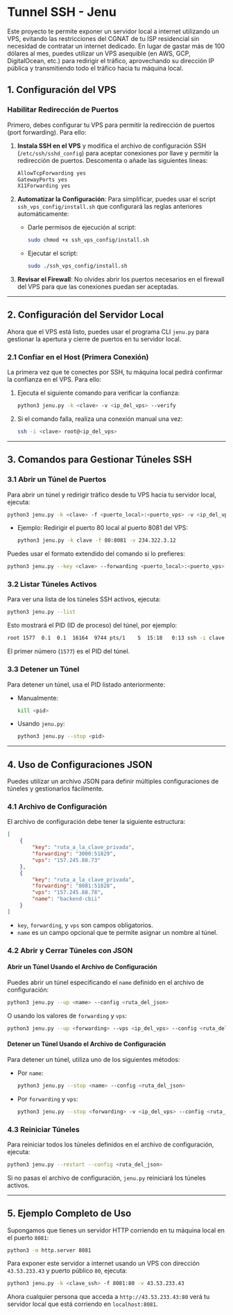 # Tunnel SSH - Jenu

Este proyecto te permite exponer un servidor local a internet utilizando un VPS, evitando las restricciones del CGNAT de tu ISP residencial sin necesidad de contratar un internet dedicado. En lugar de gastar más de 100 dólares al mes, puedes utilizar un VPS asequible (en AWS, GCP, DigitalOcean, etc.) para redirigir el tráfico, aprovechando su dirección IP pública y transmitiendo todo el tráfico hacia tu máquina local.

## 1. Configuración del VPS

### Habilitar Redirección de Puertos

Primero, debes configurar tu VPS para permitir la redirección de puertos (port forwarding). Para ello:

1. **Instala SSH en el VPS** y modifica el archivo de configuración SSH (`/etc/ssh/sshd_config`) para aceptar conexiones por llave y permitir la redirección de puertos. Descomenta o añade las siguientes líneas:

    ```sh
    AllowTcpForwarding yes
    GatewayPorts yes
    X11Forwarding yes
    ```

2. **Automatizar la Configuración**:
    Para simplificar, puedes usar el script `ssh_vps_config/install.sh` que configurará las reglas anteriores automáticamente:

    - Darle permisos de ejecución al script:
        ```sh
        sudo chmod +x ssh_vps_config/install.sh
        ```
    - Ejecutar el script:
        ```sh
        sudo ./ssh_vps_config/install.sh
        ```

3. **Revisar el Firewall**: No olvides abrir los puertos necesarios en el firewall del VPS para que las conexiones puedan ser aceptadas.

---

## 2. Configuración del Servidor Local

Ahora que el VPS está listo, puedes usar el programa CLI `jenu.py` para gestionar la apertura y cierre de puertos en tu servidor local.

### 2.1 Confiar en el Host (Primera Conexión)

La primera vez que te conectes por SSH, tu máquina local pedirá confirmar la confianza en el VPS. Para ello:

1. Ejecuta el siguiente comando para verificar la confianza:
    ```sh
    python3 jenu.py -k <clave> -v <ip_del_vps> --verify
    ```

2. Si el comando falla, realiza una conexión manual una vez:
    ```sh
    ssh -i <clave> root@<ip_del_vps>
    ```

---

## 3. Comandos para Gestionar Túneles SSH

### 3.1 Abrir un Túnel de Puertos

Para abrir un túnel y redirigir tráfico desde tu VPS hacia tu servidor local, ejecuta:

```sh
python3 jenu.py -k <clave> -f <puerto_local>:<puerto_vps> -v <ip_del_vps>
```

- Ejemplo: Redirigir el puerto 80 local al puerto 8081 del VPS:
    ```sh
    python3 jenu.py -k clave -f 80:8081 -v 234.322.3.12
    ```

Puedes usar el formato extendido del comando si lo prefieres:
```sh
python3 jenu.py --key <clave> --forwarding <puerto_local>:<puerto_vps> --vps <ip_del_vps>
```

### 3.2 Listar Túneles Activos

Para ver una lista de los túneles SSH activos, ejecuta:

```sh
python3 jenu.py --list
```

Esto mostrará el PID (ID de proceso) del túnel, por ejemplo:
```sh
root 1577  0.1  0.1  16164  9744 pts/1    S  15:18   0:13 ssh -i clave -N -R 222:localhost:22 root@34.16.227.83
```
El primer número (`1577`) es el PID del túnel.

### 3.3 Detener un Túnel

Para detener un túnel, usa el PID listado anteriormente:

- Manualmente:
    ```sh
    kill <pid>
    ```
- Usando `jenu.py`:
    ```sh
    python3 jenu.py --stop <pid>
    ```

---

## 4. Uso de Configuraciones JSON

Puedes utilizar un archivo JSON para definir múltiples configuraciones de túneles y gestionarlos fácilmente.

### 4.1 Archivo de Configuración

El archivo de configuración debe tener la siguiente estructura:

```json
[
    {
        "key": "ruta_a_la_clave_privada",
        "forwarding": "3000:51829",
        "vps": "157.245.88.73"
    },
    {
        "key": "ruta_a_la_clave_privada",
        "forwarding": "8081:51828",
        "vps": "157.245.88.78",
        "name": "backend-cbii"
    }
]
```

- `key`, `forwarding`, y `vps` son campos obligatorios.
- `name` es un campo opcional que te permite asignar un nombre al túnel.

### 4.2 Abrir y Cerrar Túneles con JSON

#### Abrir un Túnel Usando el Archivo de Configuración

Puedes abrir un túnel especificando el `name` definido en el archivo de configuración:

```sh
python3 jenu.py --up <name> --config <ruta_del_json>
```

O usando los valores de `forwarding` y `vps`:

```sh
python3 jenu.py --up <forwarding> --vps <ip_del_vps> --config <ruta_del_json>
```

#### Detener un Túnel Usando el Archivo de Configuración

Para detener un túnel, utiliza uno de los siguientes métodos:

- Por `name`:
    ```sh
    python3 jenu.py --stop <name> --config <ruta_del_json>
    ```
- Por `forwarding` y `vps`:
    ```sh
    python3 jenu.py --stop <forwarding> -v <ip_del_vps> --config <ruta_del_json>
    ```

### 4.3 Reiniciar Túneles

Para reiniciar todos los túneles definidos en el archivo de configuración, ejecuta:

```sh
python3 jenu.py --restart --config <ruta_del_json>
```

Si no pasas el archivo de configuración, `jenu.py` reiniciará los túneles activos.

---

## 5. Ejemplo Completo de Uso

Supongamos que tienes un servidor HTTP corriendo en tu máquina local en el puerto `8081`:

```sh
python3 -m http.server 8081
```

Para exponer este servidor a internet usando un VPS con dirección `43.53.233.43` y puerto público `80`, ejecuta:

```sh
python3 jenu.py -k <clave_ssh> -f 8081:80 -v 43.53.233.43
```

Ahora cualquier persona que acceda a `http://43.53.233.43:80` verá tu servidor local que está corriendo en `localhost:8081`.